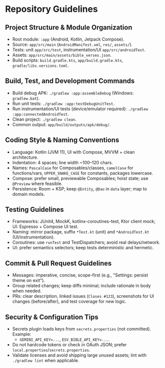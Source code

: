 # Repository Guidelines

## Project Structure & Module Organization
- Root module: `:app` (Android, Kotlin, Jetpack Compose).
- Source: `app/src/main` (`AndroidManifest.xml`, `res/`, `assets/`).
- Tests: unit `app/src/test`, instrumentation/UI `app/src/androidTest`.
- Assets: `app/src/main/assets/bible_verses.json`.
- Build scripts: `build.gradle.kts`, `app/build.gradle.kts`, `gradle/libs.versions.toml`.

## Build, Test, and Development Commands
- Build debug APK: `./gradlew :app:assembleDebug` (Windows: `gradlew.bat`).
- Run unit tests: `./gradlew :app:testDebugUnitTest`.
- Run instrumentation/UI tests (device/emulator required): `./gradlew :app:connectedAndroidTest`.
- Clean project: `./gradlew clean`.
- Common output: `app/build/outputs/apk/debug/`.

## Coding Style & Naming Conventions
- Language: Kotlin (JVM 11), UI with Compose, MVVM + clean architecture.
- Indentation: 4 spaces; line width ~100–120 chars.
- Names: `PascalCase` for Composables/classes, `camelCase` for functions/vars, `UPPER_SNAKE_CASE` for constants, packages lowercase.
- Compose: prefer small, previewable Composables; hoist state; use `@Preview` where feasible.
- Persistence: Room + KSP; keep `@Entity`, `@Dao` in `data` layer; map to domain models.

## Testing Guidelines
- Frameworks: JUnit4, MockK, kotlinx-coroutines-test, Ktor client mock; UI: Espresso + Compose UI test.
- Naming: mirror package, suffix `*Test.kt` (unit) and `*AndroidTest.kt` (UI/instrumentation).
- Coroutines: use `runTest` and TestDispatchers; avoid real delays/network.
- UI: prefer semantics selectors; keep tests deterministic and hermetic.

## Commit & Pull Request Guidelines
- Messages: imperative, concise, scope-first (e.g., "Settings: persist theme on exit").
- Group related changes; keep diffs minimal; include rationale in body when needed.
- PRs: clear description, linked issues (`Closes #123`), screenshots for UI changes (before/after), and test coverage for new logic.

## Security & Configuration Tips
- Secrets plugin loads keys from `secrets.properties` (not committed). Example:
  - `GEMINI_API_KEY=...`, `ESV_BIBLE_API_KEY=...`.
- Do not hardcode tokens or check in OAuth JSON; prefer `local.properties`/`secrets.properties`.
- Validate licenses and avoid shipping large unused assets; lint with `./gradlew lint` when applicable.

